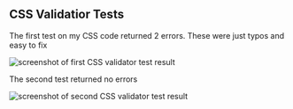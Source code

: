 ## CSS Validatior Tests

The first test on my CSS code returned 2 errors. These were just typos and easy to fix

![screenshot of first CSS validator test result](documentation/css-test-1)

The second test returned no errors

![screenshot of second CSS validator test result](documentation/css-test-2)